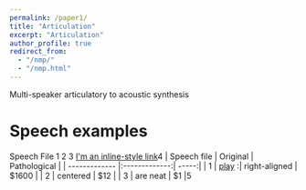 ```yaml
---
permalink: /paper1/
title: "Articulation"
excerpt: "Articulation"
author_profile: true
redirect_from: 
  - "/nmp/"
  - "/nmp.html"
---
```



Multi-speaker articulatory to acoustic synthesis


Speech examples
======
Speech File 1
2
3
[I'm an inline-style link](https://www.google.com)4
| Speech file   | Original      | Pathological  |
| ------------- |:-------------:| -----:|
| 1             | [play](http://karkirowle.github.io/paper1/speech/10_p.wav) :| right-aligned | $1600 |
| 2             | centered      |   $12 |
| 3             | are neat      |    $1 |5